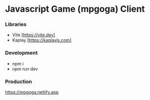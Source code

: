 # Javascript Game (mpgoga) Client

### Libraries

- Vite [https://vite.dev]
- Kaplay [https://kaplayjs.com]

### Development
- npm i
- npm run dev

### Production
https://mpgoga.netlify.app
